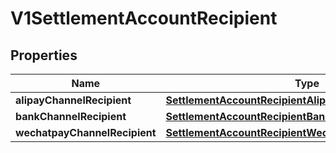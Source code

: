 
# V1SettlementAccountRecipient

## Properties
Name | Type | Description | Notes
------------ | ------------- | ------------- | -------------
**alipayChannelRecipient** | [**SettlementAccountRecipientAlipayChannelRecipient**](SettlementAccountRecipientAlipayChannelRecipient.md) |  |  [optional]
**bankChannelRecipient** | [**SettlementAccountRecipientBankChannelRecipient**](SettlementAccountRecipientBankChannelRecipient.md) |  |  [optional]
**wechatpayChannelRecipient** | [**SettlementAccountRecipientWechatpayChannelRecipient**](SettlementAccountRecipientWechatpayChannelRecipient.md) |  |  [optional]




